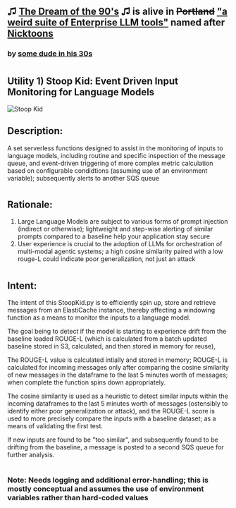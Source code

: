 ## ♫ [The Dream of the 90's](https://youtu.be/U4hShMEk1Ew) ♫ is alive in ~~Portland~~ ["a weird suite of Enterprise LLM tools"](https://github.com/users/rabbidave/projects/1) named after [Nicktoons](https://en.wikipedia.org/wiki/Nicktoons)
### by [some dude in his 30s](https://www.linkedin.com/in/davidisaacpierce)
#
## Utility 1) Stoop Kid: Event Driven Input Monitoring for Language Models

![Stoop Kid](https://static.wikia.nocookie.net/heyarnold/images/a/a3/59e904f1d075f61ca93baa81.PNG/revision/latest?cb=20171105193956 "Stoop Kid")

## Description:
A set serverless functions designed to assist in the monitoring of inputs to language models, including routine and specific inspection of the message queue, and event-driven triggering of more complex metric calculation based on configurable condidtions (assuming use of an environment variable); subsequently alerts to another SQS queue

#
## Rationale:

1) Large Language Models are subject to various forms of prompt injection (indirect or otherwise); lightweight and step-wise alerting of similar prompts compared to a baseline help your application stay secure
2) User experience is crucial to the adoption of LLMs for orchestration of multi-modal agentic systems; a high cosine similarity paired with a low rouge-L could indicate poor generalization, not just an attack

#
## Intent:

The intent of this StoopKid.py is to efficiently spin up, store and retrieve messages from an ElastiCache instance, thereby affecting a windowing function as a means to monitor the inputs to a language model. 

The goal being to detect if the model is starting to experience drift from the baseline loaded ROUGE-L (which is calculated from a batch updated baseline stored in S3, calculated, and then stored in memory for reuse),
    
The ROUGE-L value is calculated intially and stored in memory; ROUGE-L is calculated for incoming messages only after comparing the cosine similarity of new messages in the dataframe to the last 5 minutes worth of messages; when complete the function spins down appropriately. 

The cosine similarity is used as a heuristic to detect similar inputs within the incoming dataframes to the last 5 minutes worth of messages (ostensibly to identify either poor generalization or attack), and the ROUGE-L score is used to more precisely compare the inputs with a baseline dataset; as a means of validating the first test. 

If new inputs are found to be "too similar", and subsequently found to be drifting from the baseline, a message is posted to a second SQS queue for further analysis.

#
### Note: Needs logging and additional error-handling; this is mostly conceptual and assumes the use of environment variables rather than hard-coded values
